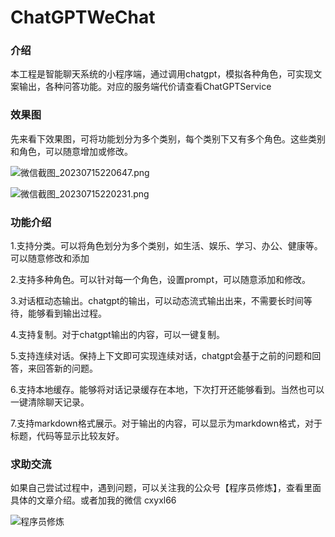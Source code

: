 # ChatGPTWeChat

### 介绍

本工程是智能聊天系统的小程序端，通过调用chatgpt，模拟各种角色，可实现文案输出，各种问答功能。对应的服务端代价请查看ChatGPTService

### 效果图

先来看下效果图，可将功能划分为多个类别，每个类别下又有多个角色。这些类别和角色，可以随意增加或修改。

![微信截图_20230715220647.png](https://www.jingyoushui.cn/image/043472e1-4ad9-4b7c-b8ca-e722964165a0.png)



![微信截图_20230715220231.png](https://www.jingyoushui.cn/image/267a3d1f-6372-401e-97ac-ab6ccfa2278a.png)



### 功能介绍

1.支持分类。可以将角色划分为多个类别，如生活、娱乐、学习、办公、健康等。可以随意修改和添加

2.支持多种角色。可以针对每一个角色，设置prompt，可以随意添加和修改。

3.对话框动态输出。chatgpt的输出，可以动态流式输出出来，不需要长时间等待，能够看到输出过程。

4.支持复制。对于chatgpt输出的内容，可以一键复制。

5.支持连续对话。保持上下文即可实现连续对话，chatgpt会基于之前的问题和回答，来回答新的问题。

6.支持本地缓存。能够将对话记录缓存在本地，下次打开还能够看到。当然也可以一键清除聊天记录。

7.支持markdown格式展示。对于输出的内容，可以显示为markdown格式，对于标题，代码等显示比较友好。





### 求助交流

如果自己尝试过程中，遇到问题，可以关注我的公众号【程序员修炼】，查看里面具体的文章介绍。或者加我的微信 cxyxl66

![程序员修炼](https://www.jingyoushui.cn/image/e6ea2efe-d0d7-487a-b7a5-c8bf0ee7d005.jpg)